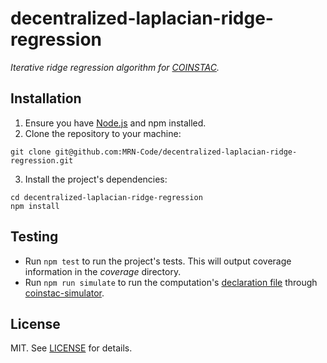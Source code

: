 # decentralized-laplacian-ridge-regression

_Iterative ridge regression algorithm for [COINSTAC](https://github.com/MRN-Code/coinstac)._

## Installation

1. Ensure you have [Node.js](https://nodejs.org/) and npm installed.
2. Clone the repository to your machine:

  ```shell
  git clone git@github.com:MRN-Code/decentralized-laplacian-ridge-regression.git
  ```
3. Install the project's dependencies:

  ```shell
  cd decentralized-laplacian-ridge-regression
  npm install
  ```

## Testing

* Run `npm test` to run the project's tests. This will output coverage information in the _coverage_ directory.
* Run `npm run simulate` to run the computation's [declaration file](test/declaration.js) through [coinstac-simulator](https://github.com/MRN-Code/coinstac/tree/master/packages/coinstac-simulator).

## License

MIT. See [LICENSE](./LICENSE) for details.
